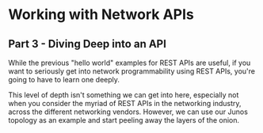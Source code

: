 # Working with Network APIs
## Part 3 - Diving Deep into an API

While the previous "hello world" examples for REST APIs are useful, if you want to seriously get into network programmability using REST APIs, you're going to have to learn one deeply.

This level of depth isn't something we can get into here, especially not when you consider the myriad of REST APIs in the networking industry, across the different networking vendors. However, we can use our Junos topology as an example and start peeling away the layers of the onion.
